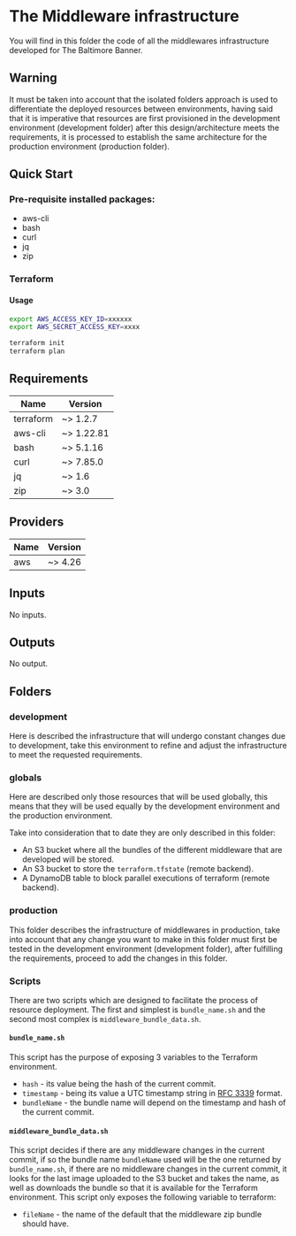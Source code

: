 # The Middleware infrastructure

You will find in this folder the code of all the middlewares infrastructure developed for The Baltimore Banner.

## Warning

It must be taken into account that the isolated folders approach is used to differentiate 
the deployed resources between environments, having said that it is imperative 
that resources are first provisioned in the development environment (development folder)
after this design/architecture meets the requirements, it is processed to establish the 
same architecture for the production environment (production folder).

## Quick Start

### Pre-requisite installed packages:

- aws-cli
- bash
- curl
- jq
- zip

### Terraform

#### Usage

```sh
export AWS_ACCESS_KEY_ID=xxxxxx
export AWS_SECRET_ACCESS_KEY=xxxx
```

```sh
terraform init
terraform plan
```

## Requirements

| Name       | Version    |
| ---------- | ---------  |
| terraform  | ~> 1.2.7   |
| aws-cli    | ~> 1.22.81 |
| bash       | ~> 5.1.16  |
| curl       | ~> 7.85.0  |
| jq         | ~> 1.6     |
| zip        | ~> 3.0     |

## Providers

| Name | Version |
| ---- | ------- |
| aws  | ~> 4.26 |

## Inputs

No inputs.

## Outputs

No output.

## Folders
### development
Here is described the infrastructure that will undergo constant changes due to
development, take this environment to refine and adjust the infrastructure to 
meet the requested requirements.

### globals
Here are described only those resources that will be used globally, this means 
that they will be used equally by the development environment and the production 
environment.

Take into consideration that to date they are only described in this folder:

- An S3 bucket where all the bundles of the different middleware that are developed will be stored.
- An S3 bucket to store the `terraform.tfstate` (remote backend).
- A DynamoDB table to block parallel executions of terraform (remote backend).

### production

This folder describes the infrastructure of middlewares in production, take into
account that any change you want to make in this folder must first be tested 
in the development environment (development folder), after fulfilling the 
requirements, proceed to add the changes in this folder.

### Scripts

There are two scripts which are designed to facilitate the process of resource 
deployment. The first and simplest is `bundle_name.sh` and the second most 
complex is `middleware_bundle_data.sh`.

#### `bundle_name.sh`

This script has the purpose of exposing 3 variables to the Terraform environment.

- `hash` - its value being the hash of the current commit.
- `timestamp` - being its value a UTC timestamp string in [RFC 3339](https://www.rfc-editor.org/rfc/rfc3339) format.
- `bundleName` - the bundle name will depend on the timestamp and hash of the current commit.

#### `middleware_bundle_data.sh`

This script decides if there are any middleware changes in the current commit, 
if so the bundle name `bundleName` used will be the one returned by 
`bundle_name.sh`, if there are no middleware changes in the current commit, it
looks for the last image uploaded to the S3 bucket and takes the name, as well
as downloads the bundle so that it is available for the Terraform environment. 
This script only exposes the following variable to terraform:

- `fileName` - the name of the default that the middleware zip bundle should have.
